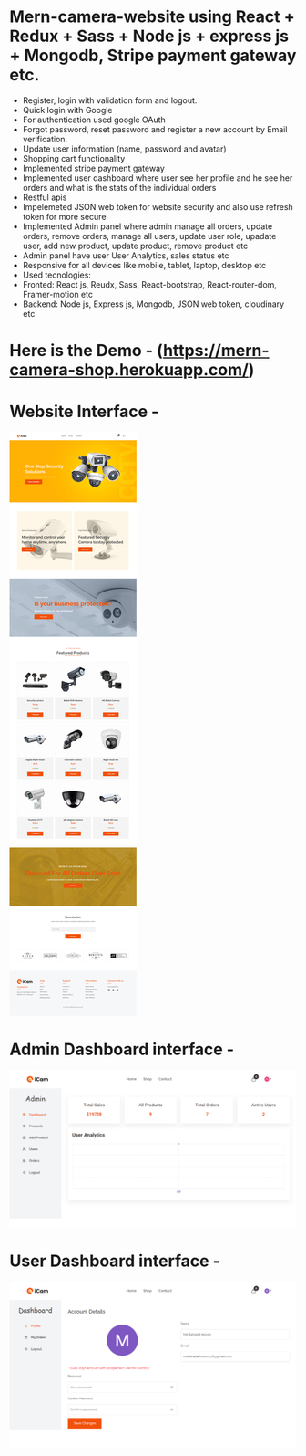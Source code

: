 # Mern-camera-website using React + Redux + Sass + Node js + express js + Mongodb, Stripe payment gateway etc.

- Register, login with validation form and logout.
- Quick login with Google
- For authentication used google OAuth
- Forgot password, reset password and register a new account by Email verification.
- Update user information (name, password and avatar)
- Shopping cart functionality
- Implemented stripe payment gateway
- Implemented user dashboard where user see her profile and he see her orders and what is the stats of the individual orders
- Restful apis
- Impelemeted JSON web token for website security and also use refresh token for more secure
- Implemented Admin panel where admin manage all orders, update orders, remove orders, manage all users, update user role, upadate user, add new product, update product, remove product etc
- Admin panel have user User Analytics, sales status etc
- Responsive for all devices like mobile, tablet, laptop, desktop etc
- Used tecnologies:
- Fronted: React js, Reudx, Sass, React-bootstrap, React-router-dom, Framer-motion etc
- Backend: Node js, Express js, Mongodb, JSON web token, cloudinary etc

# Here is the Demo - (https://mern-camera-shop.herokuapp.com/)

# Website Interface -

![plot](./server/client/src/assets/full-page.png)

# Admin Dashboard interface -

![plot](./server/client/src/assets/admin.png)

# User Dashboard interface -

![plot](./server/client/src/assets/user.png)
